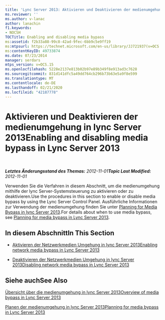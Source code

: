 ```yaml
---
title: 'Lync Server 2013: Aktivieren und Deaktivieren der medienumgehung'
ms.reviewer: ''
ms.author: v-lanac
author: lanachin
f1.keywords:
- NOCSH
TOCTitle: Enabling and disabling media bypass
ms:assetid: f2b33a88-99c8-42ad-9fec-6bb9c5e9ff19
ms:mtpsurl: https://technet.microsoft.com/en-us/library/JJ721937(v=OCS.15)
ms:contentKeyID: 49733874
ms.date: 07/23/2014
manager: serdars
mtps_version: v=OCS.15
ms.openlocfilehash: 5228e2137e813b02b97e89b349f8e913ad3c7628
ms.sourcegitcommit: 831d141dfc5a49dd764cb296b73b63e5a9f8e599
ms.translationtype: MT
ms.contentlocale: de-DE
ms.lasthandoff: 02/21/2020
ms.locfileid: "42187778"
---
```

<div data-xmlns="http://www.w3.org/1999/xhtml">

<div class="topic" data-xmlns="http://www.w3.org/1999/xhtml" data-msxsl="urn:schemas-microsoft-com:xslt" data-cs="https://msdn.microsoft.com/">

<div data-asp="https://msdn2.microsoft.com/asp">

# <a name="enabling-and-disabling-media-bypass-in-lync-server-2013"></a><span data-ttu-id="b9859-102">Aktivieren und Deaktivieren der medienumgehung in lync Server 2013</span><span class="sxs-lookup"><span data-stu-id="b9859-102">Enabling and disabling media bypass in Lync Server 2013</span></span>

</div>

<div id="mainSection">

<div id="mainBody">

<span> </span>

<span data-ttu-id="b9859-103">_**Letztes Änderungsstand des Themas:** 2012-11-01_</span><span class="sxs-lookup"><span data-stu-id="b9859-103">_**Topic Last Modified:** 2012-11-01_</span></span>

<span data-ttu-id="b9859-104">Verwenden Sie die Verfahren in diesem Abschnitt, um die medienumgehung mithilfe der lync Server-Systemsteuerung zu aktivieren oder zu deaktivieren.</span><span class="sxs-lookup"><span data-stu-id="b9859-104">Use the procedures in this section to enable or disable media bypass by using the Lync Server Control Panel.</span></span> <span data-ttu-id="b9859-105">Ausführliche Informationen zur Verwendung der medienumgehung finden Sie unter [Planning for Media Bypass in lync Server 2013](lync-server-2013-planning-for-media-bypass.md).</span><span class="sxs-lookup"><span data-stu-id="b9859-105">For details about when to use media bypass, see [Planning for media bypass in Lync Server 2013](lync-server-2013-planning-for-media-bypass.md).</span></span>

<div>

## <a name="in-this-section"></a><span data-ttu-id="b9859-106">In diesem Abschnitt</span><span class="sxs-lookup"><span data-stu-id="b9859-106">In This Section</span></span>

  - [<span data-ttu-id="b9859-107">Aktivieren der Netzwerkmedien Umgehung in lync Server 2013</span><span class="sxs-lookup"><span data-stu-id="b9859-107">Enabling network media bypass in Lync Server 2013</span></span>](lync-server-2013-enabling-network-media-bypass.md)

  - [<span data-ttu-id="b9859-108">Deaktivieren der Netzwerkmedien Umgehung in lync Server 2013</span><span class="sxs-lookup"><span data-stu-id="b9859-108">Disabling network media bypass in Lync Server 2013</span></span>](lync-server-2013-disabling-network-media-bypass.md)

</div>

<div>

## <a name="see-also"></a><span data-ttu-id="b9859-109">Siehe auch</span><span class="sxs-lookup"><span data-stu-id="b9859-109">See Also</span></span>


[<span data-ttu-id="b9859-110">Übersicht über die medienumgehung in lync Server 2013</span><span class="sxs-lookup"><span data-stu-id="b9859-110">Overview of media bypass in Lync Server 2013</span></span>](lync-server-2013-overview-of-media-bypass.md)  


[<span data-ttu-id="b9859-111">Planen der medienumgehung in lync Server 2013</span><span class="sxs-lookup"><span data-stu-id="b9859-111">Planning for media bypass in Lync Server 2013</span></span>](lync-server-2013-planning-for-media-bypass.md)  
  

</div>

</div>

<span> </span>

</div>

</div>

</div>

